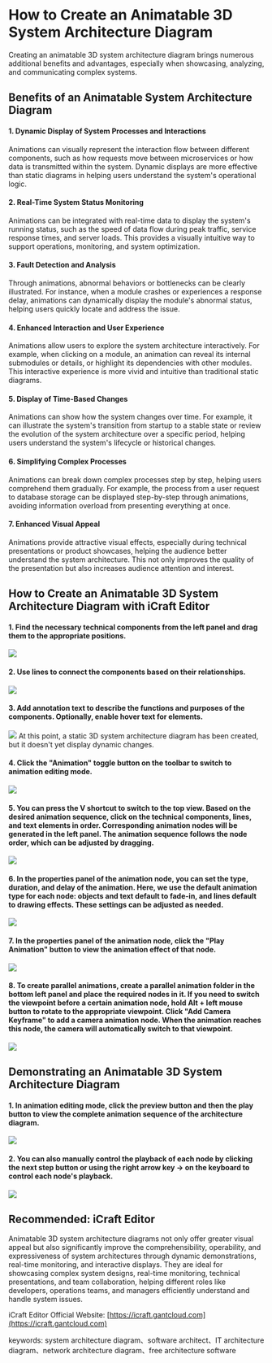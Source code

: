 # How to Create an Animatable 3D System Architecture Diagram

Creating an animatable 3D system architecture diagram brings numerous additional benefits and advantages, especially when showcasing, analyzing, and communicating complex systems.

## Benefits of an Animatable System Architecture Diagram

#### 1. Dynamic Display of System Processes and Interactions
Animations can visually represent the interaction flow between different components, such as how requests move between microservices or how data is transmitted within the system. Dynamic displays are more effective than static diagrams in helping users understand the system's operational logic.

#### 2. Real-Time System Status Monitoring
Animations can be integrated with real-time data to display the system's running status, such as the speed of data flow during peak traffic, service response times, and server loads. This provides a visually intuitive way to support operations, monitoring, and system optimization.

#### 3. Fault Detection and Analysis
Through animations, abnormal behaviors or bottlenecks can be clearly illustrated. For instance, when a module crashes or experiences a response delay, animations can dynamically display the module's abnormal status, helping users quickly locate and address the issue.

#### 4. Enhanced Interaction and User Experience
Animations allow users to explore the system architecture interactively. For example, when clicking on a module, an animation can reveal its internal submodules or details, or highlight its dependencies with other modules. This interactive experience is more vivid and intuitive than traditional static diagrams.

#### 5. Display of Time-Based Changes
Animations can show how the system changes over time. For example, it can illustrate the system's transition from startup to a stable state or review the evolution of the system architecture over a specific period, helping users understand the system's lifecycle or historical changes.

#### 6. Simplifying Complex Processes
Animations can break down complex processes step by step, helping users comprehend them gradually. For example, the process from a user request to database storage can be displayed step-by-step through animations, avoiding information overload from presenting everything at once.

#### 7. Enhanced Visual Appeal
Animations provide attractive visual effects, especially during technical presentations or product showcases, helping the audience better understand the system architecture. This not only improves the quality of the presentation but also increases audience attention and interest.

## How to Create an Animatable 3D System Architecture Diagram with iCraft Editor

#### 1. Find the necessary technical components from the left panel and drag them to the appropriate positions.
![](https://raw.githubusercontent.com/gantFDT/icraft/refs/heads/main/public/blog/animation/1.jpg)

#### 2. Use lines to connect the components based on their relationships.
![](https://raw.githubusercontent.com/gantFDT/icraft/refs/heads/main/public/blog/animation/2.jpg)

#### 3. Add annotation text to describe the functions and purposes of the components. Optionally, enable hover text for elements.
![](https://raw.githubusercontent.com/gantFDT/icraft/refs/heads/main/public/blog/animation/3.jpg)
At this point, a static 3D system architecture diagram has been created, but it doesn't yet display dynamic changes.

#### 4. Click the "Animation" toggle button on the toolbar to switch to animation editing mode.
![](https://raw.githubusercontent.com/gantFDT/icraft/refs/heads/main/public/blog/animation/4.jpg)

#### 5. You can press the V shortcut to switch to the top view. Based on the desired animation sequence, click on the technical components, lines, and text elements in order. Corresponding animation nodes will be generated in the left panel. The animation sequence follows the node order, which can be adjusted by dragging.
![](https://raw.githubusercontent.com/gantFDT/icraft/refs/heads/main/public/blog/animation/5.jpg)

#### 6. In the properties panel of the animation node, you can set the type, duration, and delay of the animation. Here, we use the default animation type for each node: objects and text default to fade-in, and lines default to drawing effects. These settings can be adjusted as needed.
![](https://raw.githubusercontent.com/gantFDT/icraft/refs/heads/main/public/blog/animation/6.jpg)

#### 7. In the properties panel of the animation node, click the "Play Animation" button to view the animation effect of that node.
![](https://raw.githubusercontent.com/gantFDT/icraft/refs/heads/main/public/blog/animation/7.jpg)

#### 8. To create parallel animations, create a parallel animation folder in the bottom left panel and place the required nodes in it. If you need to switch the viewpoint before a certain animation node, hold Alt + left mouse button to rotate to the appropriate viewpoint. Click "Add Camera Keyframe" to add a camera animation node. When the animation reaches this node, the camera will automatically switch to that viewpoint.
![](https://raw.githubusercontent.com/gantFDT/icraft/refs/heads/main/public/blog/animation/8.jpg)

## Demonstrating an Animatable 3D System Architecture Diagram

#### 1. In animation editing mode, click the preview button and then the play button to view the complete animation sequence of the architecture diagram.
![](https://raw.githubusercontent.com/gantFDT/icraft/refs/heads/main/public/blog/animation/21.gif)

#### 2. You can also manually control the playback of each node by clicking the next step button or using the right arrow key → on the keyboard to control each node's playback.
![](https://raw.githubusercontent.com/gantFDT/icraft/refs/heads/main/public/blog/animation/22.jpg)

## Recommended: iCraft Editor
Animatable 3D system architecture diagrams not only offer greater visual appeal but also significantly improve the comprehensibility, operability, and expressiveness of system architectures through dynamic demonstrations, real-time monitoring, and interactive displays. They are ideal for showcasing complex system designs, real-time monitoring, technical presentations, and team collaboration, helping different roles like developers, operations teams, and managers efficiently understand and handle system issues.

iCraft Editor Official Website: [https://icraft.gantcloud.com](https://icraft.gantcloud.com)

keywords: system architecture diagram、software architect、IT architecture diagram、network architecture diagram、free architecture software